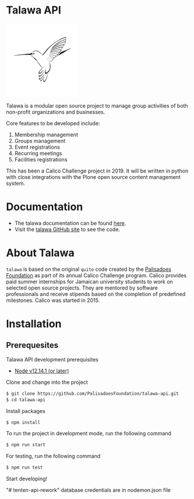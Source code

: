 # Talawa API

[![N|Solid](images/talawa-rtd.png)](https://github.com/PalisadoesFoundation/talawa)

Talawa is a modular open source project to manage group activities of both non-profit organizations and businesses.

Core features to be developed include:

 1. Membership management
 2. Groups management
 3. Event registrations
 4. Recurring meetings
 5. Facilities registrations

This has been a Calico Challenge project in 2019. It will be written in python with close integrations with the Plone open source content management system.

# Documentation
 - The talawa documentation can be found [here][readthedocs].
 - Visit the [talawa GitHub site][repo] to see the code.

# About Talawa
 
 ``talawa`` is based on the original ``quito`` code created by the [Palisadoes Foundation][pfd] as part of its annual Calico Challenge program. Calico provides paid summer internships for  Jamaican university students to work on selected open source projects. They are mentored by software professionals and receive stipends based on the completion of predefined milestones. Calico was started in 2015.
 
# Installation
## Prerequesites
Talawa API development prerequisites
- [Node v12.14.1 (or later)][node]

Clone and change into the project
```sh
$ git clone https://github.com/PalisadoesFoundation/talawa-api.git
$ cd talawa-api
```

Install packages
```sh
$ npm install
```
To run the project in development mode, run the following command
```sh
$ npm run start
```
For testing, run the following command
```sh
$ npm run test
```
Start developing!

"# tenten-api-rework" 
database credentials are in nodemon.json file
 
[readthedocs]: <https://talawa.readthedocs.io/>
[repo]: <https://github.com/PalisadoesFoundation/talawa>
[pfd]: <http://www.palisadoes.org>
[node]: <https://nodejs.org/en/>
[yarn]: <https://yarnpkg.com/>
